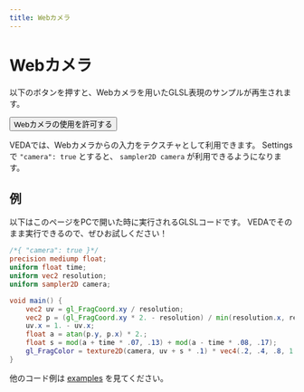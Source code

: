 ```yaml
---
title: Webカメラ
---
```

# Webカメラ

<p class="pc-only">以下のボタンを押すと、Webカメラを用いたGLSL表現のサンプルが再生されます。

<button id="enable">Webカメラの使用を許可する</button>

</p>

VEDAでは、Webカメラからの入力をテクスチャとして利用できます。
Settingsで `"camera": true` とすると、 `sampler2D camera` が利用できるようになります。


## 例

以下はこのページをPCで開いた時に実行されるGLSLコードです。
VEDAでそのまま実行できるので、ぜひお試しください！

```glsl
/*{ "camera": true }*/
precision mediump float;
uniform float time;
uniform vec2 resolution;
uniform sampler2D camera;

void main() {
    vec2 uv = gl_FragCoord.xy / resolution;
    vec2 p = (gl_FragCoord.xy * 2. - resolution) / min(resolution.x, resolution.y);
    uv.x = 1. - uv.x;
    float a = atan(p.y, p.x) * 2.;
    float s = mod(a + time * .07, .13) + mod(a - time * .08, .17);
    gl_FragColor = texture2D(camera, uv + s * .1) * vec4(.2, .4, .8, 1.);
}
```

他のコード例は [examples](https://github.com/fand/veda/blob/master/examples/camera.frag) を見てください。
